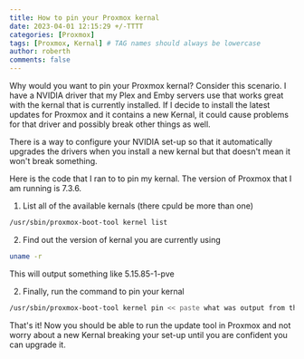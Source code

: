 ```yaml
---
title: How to pin your Proxmox kernal
date: 2023-04-01 12:15:29 +/-TTTT
categories: [Proxmox]
tags: [Proxmox, Kernal] # TAG names should always be lowercase
author: roberth
comments: false
---
```


Why would you want to pin your Proxmox kernal? Consider this scenario. I have a NVIDIA driver that my Plex and Emby servers use that works great with the kernal that is currently installed. If I decide to install the latest updates for Proxmox and it contains a new Kernal, it could cause problems for that driver and possibly break other things as well. 

There is a way to configure your NVIDIA set-up so that it automatically upgrades the drivers when you install a new kernal but that doesn't mean it won't break something.

Here is the code that I ran to to pin my kernal. The version of Proxmox that I am running is 7.3.6.

1. List all of the available kernals (there cpuld be more than one)

```sh
/usr/sbin/proxmox-boot-tool kernel list
```

2. Find out the version of kernal you are currently using

```sh
uname -r
```
This will output something like 5.15.85-1-pve

2. Finally, run the command to pin your kernal 

```sh
/usr/sbin/proxmox-boot-tool kernel pin << paste what was output from the previous command here >>
```

That's it! Now you should be able to run the update tool in Proxmox and not worry about a new Kernal breaking your set-up until you are confident you can upgrade it.